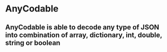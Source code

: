 # AnyCodable
## AnyCodable is able to decode any type of JSON into combination of array, dictionary, int, double, string or boolean
